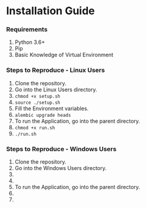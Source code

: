 # Installation Guide

### Requirements
1. Python 3.6+
2. Pip  
3. Basic Knowledge of Virtual Environment

### Steps to Reproduce - Linux Users
1. Clone the repository.
2. Go into the Linux Users directory.
3. `chmod +x setup.sh`
4. `source ./setup.sh`
5. Fill the Environment variables.
6. `alembic upgrade heads`
5. To run the Application, go into the parent directory.
6. `chmod +x run.sh`
7. `./run.sh`


### Steps to Reproduce - Windows Users
1. Clone the repository.
2. Go into the Windows Users directory.
3. 
4. 
5. To run the Application, go into the parent directory.
6. 
7. 



